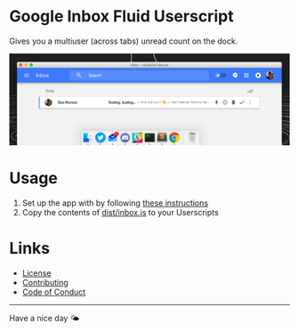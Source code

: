 # Google Inbox Fluid Userscript

Gives you a multiuser (across tabs) unread count on the dock.

![screenshot.png](screenshot.png)

# Usage

1. Set up the app with by following [these instructions](https://medium.com/aaronn/running-google-inbox-as-a-mac-app-6ae1be7613c4)
2. Copy the contents of [dist/inbox.js](dist/inbox.js) to your Userscripts

# Links

- [License](https://danreeves.mit-license.org/)
- [Contributing](CONTRIBUTING.md)
- [Code of Conduct](CODE_OF_CONDUCT.md)

---

Have a nice day 🌤

